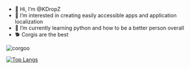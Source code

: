 - 👋 Hi, I’m @KDropZ
- 👀 I’m interested in creating easily accessible apps and application localization
- 🌱 I’m currently learning python and how to be a better person overall
- 🐕 Corgis are the best
 
![corgoo](https://user-images.githubusercontent.com/77630187/163626982-04bd84e7-6bb6-42f6-ab22-b6398df2fb18.gif)



[![Top Langs](https://github-readme-stats.vercel.app/api/top-langs/?username=kdropz&layout=compact)](https://github.com/anuraghazra/github-readme-stats)

